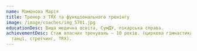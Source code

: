 ```yaml
---
name: Мамонова Марія
title: Тренер з TRX та функціонального тренінгу
image: /image/coaches/img_5701.jpg
educationDesc: Вища медична освіта, СумДУ, лікарська справа.
achievementDesc: Стаж власних тренувань – 10 років. (циркова гімнастика, сучасні
  танці, стретчинг, TRX).
---
```


